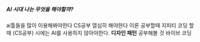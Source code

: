 ##### AI 시대 나는 무엇을 해야할까?
ai툴들을 많이 이용해봐야한다
CS공부 열심히 해야한다
이론 공부할때 지피티
코딩 할 때 (CS공부) 시에는 AI를 사용하지 않아야한다.
**디자인 패턴** 공부해볼 것
바이브 코딩